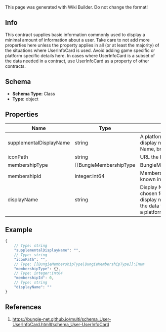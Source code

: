 <span class="wiki-builder">This page was generated with Wiki Builder. Do not change the format!</span>

## Info
This contract supplies basic information commonly used to display a minimal amount of information about a user. Take care to not add more properties here unless the property applies in all (or at least the majority) of the situations where UserInfoCard is used. Avoid adding game specific or platform specific details here. In cases where UserInfoCard is a subset of the data needed in a contract, use UserInfoCard as a property of other contracts.

## Schema
* **Schema Type:** Class
* **Type:** object

## Properties
Name | Type | Description
---- | ---- | -----------
supplementalDisplayName | string | A platform specific additional display name - ex: psn Real Name, bnet Unique Name, etc.
iconPath | string | URL the Icon if available.
membershipType | [[BungieMembershipType|BungieMembershipType]]:Enum | Type of the membership.
membershipId | integer:int64 | Membership ID as they user is known in the Accounts service
displayName | string | Display Name the player has chosen for themselves. The display name is optional when the data type is used as input to a platform API.

## Example
```javascript
{
    // Type: string
    "supplementalDisplayName": "",
    // Type: string
    "iconPath": "",
    // Type: [[BungieMembershipType|BungieMembershipType]]:Enum
    "membershipType": {},
    // Type: integer:int64
    "membershipId": 0,
    // Type: string
    "displayName": ""
}

```

## References
1. https://bungie-net.github.io/multi/schema_User-UserInfoCard.html#schema_User-UserInfoCard
